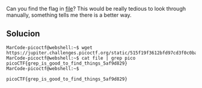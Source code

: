 Can you find the flag in [file](https://jupiter.challenges.picoctf.org/static/515f19f3612bfd97cd3f0c0ba32bd864/file)? This would be really tedious to look through manually, something tells me there is a better way.

## Solucion
```
MarCode-picoctf@webshell:~$ wget https://jupiter.challenges.picoctf.org/static/515f19f3612bfd97cd3f0c0ba32bd864/file
MarCode-picoctf@webshell:~$ cat file | grep pico  
picoCTF{grep_is_good_to_find_things_5af9d829}
MarCode-picoctf@webshell:~$ 

picoCTF{grep_is_good_to_find_things_5af9d829}
```